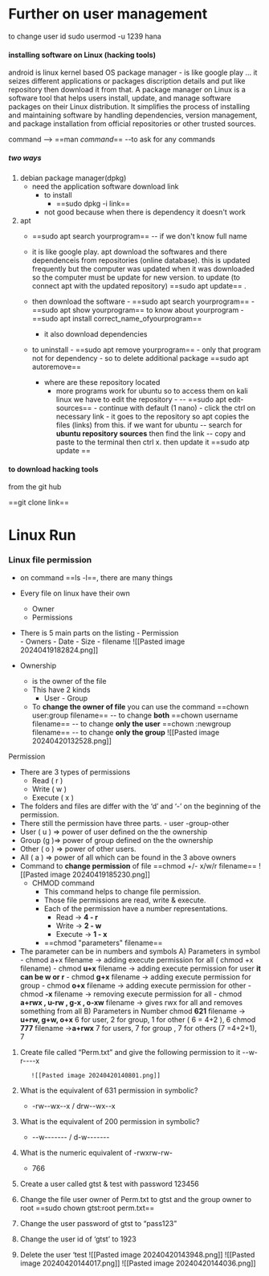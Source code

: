 

# Further on user management

to change user id 
sudo usermod -u 1239 hana


#### installing software on Linux (hacking tools)
android is linux kernel based OS
package manager - is like google play ...  it seizes different applications or packages discription details and put like  repository then download it from that.
A package manager on Linux is a software tool that helps users install, update, and manage software packages on their Linux distribution. It simplifies the process of installing and maintaining software by handling dependencies, version management, and package installation from official repositories or other trusted sources.

command 
 --> ==man *command*== --to ask for any commands
##### two ways
1. debian package manager(dpkg)
    - need the application software download link
        -    to install
              - ==sudo dpkg -i link==
        - not good because when there is dependency it doesn't work
2. apt
      - ==sudo apt search yourprogram== -- if we don't know full name
      - it is like google play. apt download the softwares and there dependenceis from repositories (online database). this is updated frequently but the computer was updated when it was downloaded so the computer must be update for new version. to update (to connect apt with the updated repository) ==sudo apt update== . 
      - then download the software
            - ==sudo apt search yourprogram== 
            - ==sudo apt show yourprogram==  to know about yourprogram 
            - ==sudo apt install correct_name_ofyourprogram==
        - it also download dependencies
    - to uninstall 
             - ==sudo apt remove yourprogram== - only that program not for dependency
             - so to delete additional package ==sudo apt autoremove== 

      -  where are these repository located
           - more programs work for ubuntu so to access them on kali linux we have to edit the repository -
                -- ==sudo apt edit-sources== 
                 - continue with default (1 nano)
                 - click the ctrl on necessary link - it goes to the repository so apt copies the files (links) from this. if we want for ubuntu  -- search for **ubuntu repository sources** then find the link -- copy and paste to the terminal then ctrl x. then update it  ==sudo atp update ==

#### to download hacking tools

from the git hub

==git clone link==



# Linux Run 

 ### Linux file permission

- on command ==ls -l==, there are many things 
-  Every file on linux have their own 
      -  Owner 
      - Permissions 
- There is 5 main parts on the listing 
       - Permission                  
       - Owners 
       - Date 
       - Size 
       - filename
                  ![[Pasted image 20240419182824.png]]

- Ownership 
     - is the owner of the file 
     - This have 2 kinds 
          - User   - Group 
     - To **change the owner of file** you can use the command 
            ==chown user:group filename==  -- to change **both**
            ==chown username filename==  -- to change **only the user**
            ==chown :newgroup filename== -- to change **only the group**
            ![[Pasted image 20240420132528.png]]


Permission 
- There are 3 types of permissions 
     - Read ( r ) 
     - Write ( w ) 
     - Execute ( x ) 
- The folders and files are differ with the ‘d’ and ‘-’ on the beginning of the permission.
- There still the permission have three parts. 
       - user -group-other 
- User ( u ) => power of user defined on the the ownership 
- Group (g )=> power of group defined on the the ownership 
- Other ( o ) => power of other users. 
- All ( a ) => power of all which can be found in the 3 above owners 
- Command to **change permission** of file 
      ==chmod +/- x/w/r  filename==
  ![[Pasted image 20240419185230.png]]
  - CHMOD command 
     - This command helps to change file permission. 
     - Those file permissions are read, write & execute. 
     - Each of the permission have a number representations. 
          - Read -> **4 - r** 
          - Write -> **2 - w** 
          - Execute -> **1 - x** 
    -  ==chmod "parameters" filename==
- The parameter can be in numbers and symbols 
   A) Parameters in symbol 
      - chmod a+x filename -> adding execute permission for all ( chmod +x filename) 
      - chmod **u+x** filename -> adding execute permission for user **it can be w or r**
      - chmod **g+x** filename -> adding execute permission for group 
      - chmod **o+x** filename -> adding execute permission for other 
      - chmod **-x** filename -> removing execute permission for all 
      - chmod **a+rwx , u-rw , g-x , o-xw** filename -> gives rwx for all and removes something from all 
    B) Parameters in Number 
     chmod **621** filename -> **u+rw, g+w, o+x** 6 for user, 2 for group, 1 for other ( 6 = 4+2 ), 6 
      chmod **777** filename ->**a+rwx** 7 for users, 7 for group , 7 for others (7 =4+2+1), 7 


1. Create file called “Perm.txt” and give the following permission to it  --w-r----x

          ![[Pasted image 20240420140801.png]]

2. What is the equivalent of 631 permission in symbolic?
      -  -rw--wx--x  / drw--wx--x

3. What is the equivalent of 200 permission in symbolic? 
     - --w-------  / d-w-------

4. What is the numeric equivalent of -rwxrw-rw-
     - 766
5. Create a user called gtst & test with password 123456 
6. Change the file user owner of Perm.txt to gtst and the group owner to root
     ==sudo chown gtst:root perm.txt==
7. Change the user password of gtst to “pass123” 
8. Change the user id of ‘gtst’ to 1923 
9. Delete the user ‘test
      ![[Pasted image 20240420143948.png]]
      ![[Pasted image 20240420144017.png]]
      ![[Pasted image 20240420144036.png]]
      